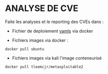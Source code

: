 # ANALYSE DE CVE
Faite les analyses et le reporting des CVEs dans : 
* Fichier de deploiement [yamls](https://github.com/SitrakaResearchAndPOC/CTF_INSI_2025/blob/main/Kubeturbo-sample-yamls-master.zip) via docker

* Fichiers images via docker :
```
docker pull ubuntu
```
* Fichiers images via kali l'image conteneurisé
```
docker pull tleemcjr/metasploitable2
```
 
